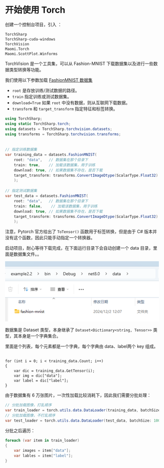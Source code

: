 # 开始使用 Torch

创建一个控制台项目，引入 ：

```
TorchSharp
TorchSharp-cuda-windows
TorchVision
Maomi.Torch
Maomi.ScottPlot.Winforms
```



TorchVision 是一个工具集，可以从 Fashion-MNIST 下载数据集以及进行一些数据类型转换等功能。

我们使用以下参数加载 [FashionMNIST 数据集](https://pytorch.ac.cn/vision/stable/datasets.html#fashion-mnist)

- `root` 是存放训练/测试数据的路径。
- `train` 指定训练或测试数据集。
- `download=True` 如果 `root` 中没有数据，则从互联网下载数据。
- `transform` 和 `target_transform` 指定特征和标签转换。

```csharp
using TorchSharp;
using static TorchSharp.torch;
using datasets = TorchSharp.torchvision.datasets;
using transforms = TorchSharp.torchvision.transforms;


// 指定训练数据集
var training_data = datasets.FashionMNIST(
    root: "data",   // 数据集在那个目录下
    train: true,    // 加载该数据集，用于训练
    download: true, // 如果数据集不存在，是否下载
    target_transform: transforms.ConvertImageDtype(ScalarType.Float32) // 指定特征和标签转换，将标签转换为Float32
    );

// 指定测试数据集
var test_data = datasets.FashionMNIST(
    root: "data",   // 数据集在那个目录下
    train: false,    // 加载该数据集，用于训练
    download: true, // 如果数据集不存在，是否下载
    target_transform: transforms.ConvertImageDtype(ScalarType.Float32) // 指定特征和标签转换，将标签转换为Float32
    );
```



注意，Pytorch 官方给出了 `ToTensor()` 函数用于标签转换，但是由于 C# 版本并没有这个函数，因此只能手动指定一个转换器。



启动项目，耐心等待下载完成，在下面运行目录下会自动创建一个 data 目录，里面是数据集文件。。

![image-20241202120839339](images/image-20241202120839339.png)



数据集是 Dataset 类型，本身继承了 `Dataset<Dictionary<string, Tensor>>` 类型，其本身是一个字典集合。

里面是个列表，每个元素都是一个字典，每个字典由 data、label两个 key 组成。

```

for (int i = 0; i < training_data.Count; i++)
{
    var dic = training_data.GetTensor(i);
    var img = dic["data"];
    var label = dic["label"];
}

```



由于数据集有 6 万张图片，一次性加载比较消耗下，因此我们需要分批处理：

```csharp
// 分批加载图像，打乱顺序
var train_loader = torch.utils.data.DataLoader(training_data, batchSize: 100, shuffle: true);
// 分批加载图像，不打乱顺序
var test_loader = torch.utils.data.DataLoader(test_data, batchSize: 100, shuffle: false);
```



分批之后遍历：

```csharp
foreach (var item in train_loader)
{
    var images = item["data"];
    var lables = item["label"];
}

```

